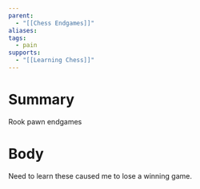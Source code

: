 ```yaml
---
parent:
  - "[[Chess Endgames]]"
aliases: 
tags:
  - pain
supports:
  - "[[Learning Chess]]"
---
```

# Summary 
Rook pawn endgames
# Body
Need to learn these caused me to lose a winning game.
